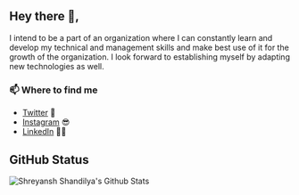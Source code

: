 ## Hey there 👋,

I intend to be a part of an organization where I can constantly learn and develop my technical and management skills and make best use of it for the growth of the organization. 
I look forward to establishing myself by adapting new technologies as well. 

### 📫 Where to find me

- [Twitter](https://twitter.com/shreyansh__1999) 🐤
- [Instagram](https://www.instagram.com/shreyansh__1999/) 😎
- [LinkedIn](https://www.linkedin.com/in/shreyansh-shandilya-a23696163/) 👨💼

## GitHub Status

![Shreyansh Shandilya's Github Stats](https://github-readme-stats.vercel.app/api?username=shreyanshshandilya&show_icons=true&theme=radical)
